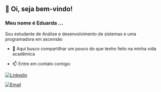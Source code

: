 ## 👋 Oi, seja bem-vindo! 
### Meu nome é Eduarda ...



  Sou estudante de Análise e desenvolvimento de sistemas e uma programadora em ascensão
- 🌱 Aqui busco compartilhar um pouco do que tenho feito na minha vida acadêmica
 
- 📫 Entre em contato comigo: 

[![Linkedin](https://img.shields.io/badge/LinkedIn-0077B5?style=for-the-badge&logo=linkedin&logoColor=white)](http://www.linkedin.com/in/eduarda-alcântara-0018221b2)
 
[![Email](https://img.shields.io/badge/Microsoft_Outlook-0078D4?style=for-the-badge&logo=microsoft-outlook&logoColor=white)](eduardaalc@outlook.com)

  
  

